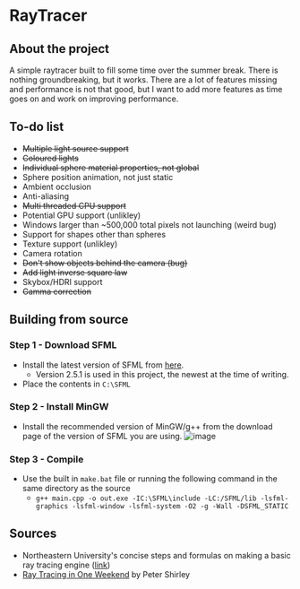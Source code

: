 # RayTracer
	
## About the project

A simple raytracer built to fill some time over the summer break. There is nothing groundbreaking, but it works.
There are a lot of features missing and performance is not that good, but I want to add more features as time goes on and work on improving performance.

## To-do list
- ~~Multiple light source support~~
- ~~Coloured lights~~
- ~~Individual sphere material properties, not global~~
- Sphere position animation, not just static
- Ambient occlusion
- Anti-aliasing
- ~~Multi threaded CPU support~~
- Potential GPU support (unlikley)
- Windows larger than ~500,000 total pixels not launching (weird bug)
- Support for shapes other than spheres
- Texture support (unlikley)
- Camera rotation
- ~~Don't show objects behind the camera (bug)~~
- ~~Add light inverse square law~~
- Skybox/HDRI support
- ~~Gamma correction~~

## Building from source

### Step 1 - Download SFML

- Install the latest version of SFML from [here](https://www.sfml-dev.org/download.php).
	- Version 2.5.1 is used in this project, the newest at the time of writing.
- Place the contents in `C:\SFML`

### Step 2 - Install MinGW

- Install the recommended version of MinGW/g++ from the download page of the version of SFML you are using.
![image](https://user-images.githubusercontent.com/39223201/188864875-3a92ec8f-da12-4eb8-a4ae-73a43a67f513.png)

### Step 3 - Compile

- Use the built in `make.bat` file or running the following command in the same directory as the source
	- `g++ main.cpp -o out.exe -IC:\SFML\include -LC:/SFML/lib -lsfml-graphics -lsfml-window -lsfml-system -O2 -g -Wall -DSFML_STATIC`
	
## Sources

- Northeastern University's concise steps and formulas on making a basic ray tracing engine ([link](https://www.ccs.neu.edu/home/fell/CS4300/Lectures/Ray-TracingFormulas.pdf))
- [Ray Tracing in One Weekend](https://raytracing.github.io/books/RayTracingInOneWeekend.html) by Peter Shirley
